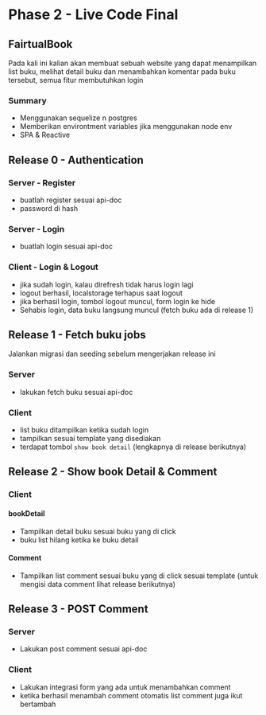 # Phase 2 - Live Code Final

## FairtualBook

Pada kali ini kalian akan membuat sebuah website yang dapat menampilkan list buku, melihat detail buku dan menambahkan komentar pada buku tersebut, semua fitur membutuhkan login

### Summary

- Menggunakan sequelize n postgres
- Memberikan environtment variables jika menggunakan node env
- SPA & Reactive

## Release 0 - Authentication

### Server - Register

- buatlah register sesuai api-doc
- password di hash

### Server - Login

- buatlah login sesuai api-doc

### Client - Login & Logout

- jika sudah login, kalau direfresh tidak harus login lagi
- logout berhasil, localstorage terhapus saat logout
- jika berhasil login, tombol logout muncul, form login ke hide
- Sehabis login, data buku langsung muncul (fetch buku ada di release 1)

## Release 1 - Fetch buku jobs

Jalankan migrasi dan seeding sebelum mengerjakan release ini

### Server

- lakukan fetch buku sesuai api-doc

### Client

- list buku ditampilkan ketika sudah login
- tampilkan sesuai template yang disediakan
- terdapat tombol `show book detail` (lengkapnya di release berikutnya)

## Release 2 - Show book Detail & Comment

### Client

#### bookDetail

- Tampilkan detail buku sesuai buku yang di click
- buku list hilang ketika ke buku detail

#### Comment

- Tampilkan list comment sesuai buku yang di click sesuai template (untuk mengisi data comment lihat release berikutnya)

## Release 3 - POST Comment

### Server

- Lakukan post comment sesuai api-doc

### Client

- Lakukan integrasi form yang ada untuk menambahkan comment
- ketika berhasil menambah comment otomatis list comment juga ikut bertambah
